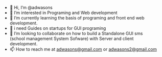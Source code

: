 - 👋 Hi, I’m @adwasons
- 👀 I’m interested in Programing and Web development
- 🌱 I’m currently learning the basis of programing and front end web development.
- 🌿 i need Guides on startups for GUI programing
- 💞️ I’m looking to collaborate on how to build a Standalone GUI sms (school management System Sofware) with Server and client development.
- 📫 How to reach me at adwasons@gmail.com or adwasons2@gmail.com
<!---
adwasons/adwasons is a ✨ special ✨ repository because its `README.md` (this file) appears on your GitHub profile.
You can click the Preview link to take a look at your changes.
--->
